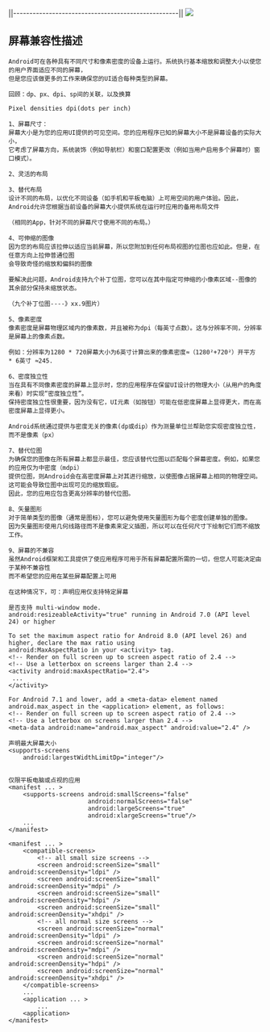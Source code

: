 ||---------------------------------------------------||
![](https://developer.android.com/guide/practices/screens_support)
## 屏幕兼容性描述
    Android可在各种具有不同尺寸和像素密度的设备上运行。系统执行基本缩放和调整大小以使您的用户界面适应不同的屏幕，
    但是您应该做更多的工作来确保您的UI适合每种类型的屏幕。

    回顾：dp、px、dpi、sp间的关联，以及换算

    Pixel densities dpi(dots per inch)

    1、屏幕尺寸：
    屏幕大小是为您的应用UI提供的可见空间。您的应用程序已知的屏幕大小不是屏幕设备的实际大小，
    它考虑了屏幕方向，系统装饰（例如导航栏）和窗口配置更改（例如当用户启用多个屏幕时）窗口模式）。

    2、灵活的布局

    3、替代布局
    设计不同的布局，以优化不同设备（如手机和平板电脑）上可用空间的用户体验。因此，
    Android允许您根据当前设备的屏幕大小提供系统在运行时应用的备用布局文件

    （相同的App，针对不同的屏幕尺寸使用不同的布局。）

    4、可伸缩的图像
    因为您的布局应该拉伸以适应当前屏幕，所以您附加到任何布局视图的位图也应如此。但是，在任意方向上拉伸普通位图
    会导致奇怪的缩放和偏斜的图像

    要解决此问题，Android支持九个补丁位图，您可以在其中指定可伸缩的小像素区域--图像的其余部分保持未缩放状态。

    （九个补丁位图----》xx.9图片）

    5、像素密度
    像素密度是屏幕物理区域内的像素数，并且被称为dpi（每英寸点数）。这与分辨率不同，分辨率是屏幕上的像素点数。

    例如：分辨率为1280 * 720屏幕大小为6英寸计算出来的像素密度≈（1280²+720²）开平方 * 6英寸 ≈245.

    6、密度独立性
    当在具有不同像素密度的屏幕上显示时，您的应用程序在保留UI设计的物理大小（从用户的角度来看）时实现“密度独立性”。
    保持密度独立性很重要，因为没有它，UI元素（如按钮）可能在低密度屏幕上显得更大，而在高密度屏幕上显得更小。

    Android系统通过提供与密度无关的像素(dp或dip）作为测量单位兰帮助您实现密度独立性，而不是像素（px）

    7、替代位图
    为确保您的图像在所有屏幕上都显示最佳，您应该替代位图以匹配每个屏幕密度。例如，如果您的应用仅为中密度（mdpi）
    提供位图，则Android会在高密度屏幕上对其进行缩放，以使图像占据屏幕上相同的物理空间。这可能会导致位图中出现可见的缩放瑕疵。
    因此，您的应用应包含更高分辨率的替代位图。

    8、矢量图形
    对于简单类型的图像（通常是图标），您可以避免使用矢量图形为每个密度创建单独的图像。
    因为矢量图形使用几何线路径而不是像素来定义插图，所以可以在任何尺寸下绘制它们而不缩放工作。

    9、屏幕的不兼容
    虽然Android框架和工具提供了使应用程序可用于所有屏幕配置所需的一切，但您人可能决定由于某种不兼容性
    而不希望您的应用在某些屏幕配置上可用

    在这种情况下，可：声明应用仅支持特定屏幕

    是否支持 multi-window mode.
    android:resizeableActivity="true" running in Android 7.0 (API level 24) or higher

    To set the maximum aspect ratio for Android 8.0 (API level 26) and higher, declare the max ratio using
    android:MaxAspectRatio in your <activity> tag.
    <!-- Render on full screen up to screen aspect ratio of 2.4 -->
    <!-- Use a letterbox on screens larger than 2.4 -->
    <activity android:maxAspectRatio="2.4">
     ...
    </activity>

    For Android 7.1 and lower, add a <meta-data> element named android.max_aspect in the <application> element, as follows:
    <!-- Render on full screen up to screen aspect ratio of 2.4 -->
    <!-- Use a letterbox on screens larger than 2.4 -->
    <meta-data android:name="android.max_aspect" android:value="2.4" />

    声明最大屏幕大小
    <supports-screens
        android:largestWidthLimitDp="integer"/>


    仅限平板电脑或点视的应用
    <manifest ... >
        <supports-screens android:smallScreens="false"
                          android:normalScreens="false"
                          android:largeScreens="true"
                          android:xlargeScreens="true"/>
        ...
    </manifest>

    <manifest ... >
        <compatible-screens>
            <!-- all small size screens -->
            <screen android:screenSize="small" android:screenDensity="ldpi" />
            <screen android:screenSize="small" android:screenDensity="mdpi" />
            <screen android:screenSize="small" android:screenDensity="hdpi" />
            <screen android:screenSize="small" android:screenDensity="xhdpi" />
            <!-- all normal size screens -->
            <screen android:screenSize="normal" android:screenDensity="ldpi" />
            <screen android:screenSize="normal" android:screenDensity="mdpi" />
            <screen android:screenSize="normal" android:screenDensity="hdpi" />
            <screen android:screenSize="normal" android:screenDensity="xhdpi" />
        </compatible-screens>
        ...
        <application ... >
            ...
        <application>
    </manifest>
